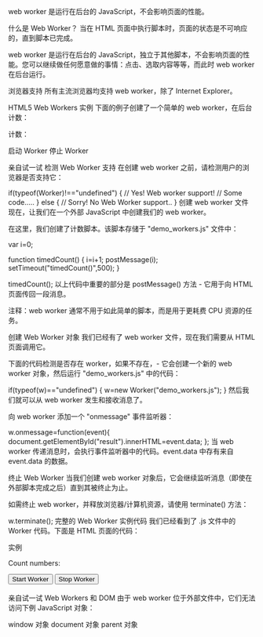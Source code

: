 web worker 是运行在后台的 JavaScript，不会影响页面的性能。

什么是 Web Worker？
当在 HTML 页面中执行脚本时，页面的状态是不可响应的，直到脚本已完成。

web worker 是运行在后台的 JavaScript，独立于其他脚本，不会影响页面的性能。您可以继续做任何愿意做的事情：点击、选取内容等等，而此时 web worker 在后台运行。

浏览器支持
所有主流浏览器均支持 web worker，除了 Internet Explorer。

HTML5 Web Workers 实例
下面的例子创建了一个简单的 web worker，在后台计数：

计数：

启动 Worker 停止 Worker

亲自试一试
检测 Web Worker 支持
在创建 web worker 之前，请检测用户的浏览器是否支持它：

if(typeof(Worker)!=="undefined")
  {
  // Yes! Web worker support!
  // Some code.....
  }
else
  {
  // Sorry! No Web Worker support..
  }
创建 web worker 文件
现在，让我们在一个外部 JavaScript 中创建我们的 web worker。

在这里，我们创建了计数脚本。该脚本存储于 "demo_workers.js" 文件中：

var i=0;

function timedCount()
{
i=i+1;
postMessage(i);
setTimeout("timedCount()",500);
}

timedCount();
以上代码中重要的部分是 postMessage() 方法 - 它用于向 HTML 页面传回一段消息。

注释：web worker 通常不用于如此简单的脚本，而是用于更耗费 CPU 资源的任务。

创建 Web Worker 对象
我们已经有了 web worker 文件，现在我们需要从 HTML 页面调用它。

下面的代码检测是否存在 worker，如果不存在，- 它会创建一个新的 web worker 对象，然后运行 "demo_workers.js" 中的代码：

if(typeof(w)=="undefined")
  {
  w=new Worker("demo_workers.js");
  }
然后我们就可以从 web worker 发生和接收消息了。

向 web worker 添加一个 "onmessage" 事件监听器：

w.onmessage=function(event){
document.getElementById("result").innerHTML=event.data;
};
当 web worker 传递消息时，会执行事件监听器中的代码。event.data 中存有来自 event.data 的数据。

终止 Web Worker
当我们创建 web worker 对象后，它会继续监听消息（即使在外部脚本完成之后）直到其被终止为止。

如需终止 web worker，并释放浏览器/计算机资源，请使用 terminate() 方法：

w.terminate();
完整的 Web Worker 实例代码
我们已经看到了 .js 文件中的 Worker 代码。下面是 HTML 页面的代码：

实例
<!DOCTYPE html>
<html>
<body>

<p>Count numbers: <output id="result"></output></p>
<button onclick="startWorker()">Start Worker</button>
<button onclick="stopWorker()">Stop Worker</button>
<br /><br />

<script>
var w;

function startWorker()
{
if(typeof(Worker)!=="undefined")
{
  if(typeof(w)=="undefined")
    {
    w=new Worker("demo_workers.js");
    }
  w.onmessage = function (event) {
    document.getElementById("result").innerHTML=event.data;
  };
}
else
{
document.getElementById("result").innerHTML="Sorry, your browser
 does not support Web Workers...";
}
}

function stopWorker()
{
w.terminate();
}
</script>

</body>
</html>
亲自试一试
Web Workers 和 DOM
由于 web worker 位于外部文件中，它们无法访问下例 JavaScript 对象：

window 对象
document 对象
parent 对象